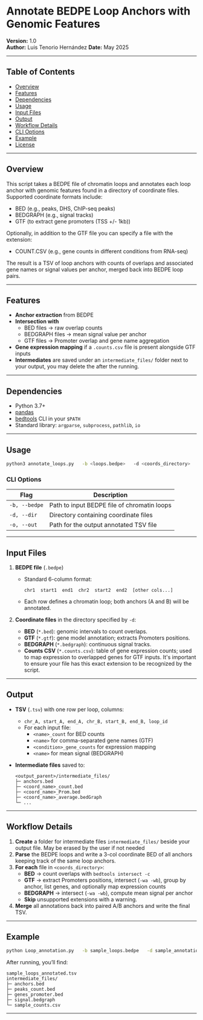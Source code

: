 # Annotate BEDPE Loop Anchors with Genomic Features

**Version:** 1.0  
**Author:** Luis Tenorio Hernández
**Date:** May 2025

---

## Table of Contents

- [Overview](#overview)  
- [Features](#features)  
- [Dependencies](#dependencies)  
- [Usage](#usage)  
- [Input Files](#input-files)  
- [Output](#output)  
- [Workflow Details](#workflow-details)  
- [CLI Options](#cli-options)  
- [Example](#example)  
- [License](#license)

---

## Overview

This script takes a BEDPE file of chromatin loops and annotates each loop anchor with genomic features found in a directory of coordinate files. Supported coordinate formats include:
- BED (e.g., peaks, DHS, ChIP-seq peaks)  
- BEDGRAPH (e.g., signal tracks)
- GTF (to extract gene promoters (TSS +/- 1kb))  

Optionally, in addition to the GTF file you can specify a file with the extension:
- COUNT.CSV (e.g., gene counts in different conditions from RNA-seq)

The result is a TSV of loop anchors with counts of overlaps and associated gene names or signal values per anchor, merged back into BEDPE loop pairs.

---

## Features

- **Anchor extraction** from BEDPE  
- **Intersection with**  
  - BED files → raw overlap counts  
  - BEDGRAPH files → mean signal value per anchor 
  - GTF files → Promoter overlap and gene name aggregation 
- **Gene expression mapping** if a `.counts.csv` file is present alongside GTF inputs  
- **Intermediates** are saved under an `intermediate_files/` folder next to your output, you may delete the after the running.  

---

## Dependencies

- Python 3.7+  
- [pandas](https://pandas.pysample_data.org/)  
- [bedtools](https://bedtools.readthedocs.io/) CLI in your `$PATH`  
- Standard library: `argparse`, `subprocess`, `pathlib`, `io`

---


## Usage

```bash
python3 annotate_loops.py   -b <loops.bedpe>   -d <coords_directory>   -o <annotated_loops.tsv>
```

### CLI Options

| Flag        | Description                                         |
|-------------|-----------------------------------------------------|
| `-b, --bedpe` | Path to input BEDPE file of chromatin loops     |
| `-d, --dir`   | Directory containing coordinate files            |
| `-o, --out`   | Path for the output annotated TSV file           |

---

## Input Files

1. **BEDPE file** (`.bedpe`)  
   - Standard 6-column format:  
     ```
     chr1  start1  end1  chr2  start2  end2  [other cols...]
     ```  
   - Each row defines a chromatin loop; both anchors (A and B) will be annotated.

2. **Coordinate files** in the directory specified by `-d`:
   - **BED** (`*.bed`): genomic intervals to count overlaps.
   - **GTF** (`*.gtf`): gene model annotation; extracts Promoters positions.
   - **BEDGRAPH** (`*.bedgraph`): continuous signal tracks.
   - **Counts CSV** (`*.counts.csv`): table of gene expression counts; used to map expression to overlapped genes for GTF inputs. It's important to ensure your file has this exact extension to be recognized by the script.

---

## Output

- **TSV** (`.tsv`) with one row per loop, columns:
  - `chr_A, start_A, end_A, chr_B, start_B, end_B, loop_id`
  - For each input file:  
    - `<name>_count` for BED counts  
    - `<name>` for comma-separated gene names (GTF)  
    - `<condition>_gene_counts` for expression mapping  
    - `<name>` for mean signal (BEDGRAPH)

- **Intermediate files** saved to:
  ```
  <output_parent>/intermediate_files/
  ├─ anchors.bed
  ├─ <coord_name>_count.bed
  ├─ <coord_name>_Prom.bed
  ├─ <coord_name>_average.bedGraph
  └─ ...
  ```

---

## Workflow Details

1. **Create** a folder for intermediate files `intermediate_files/` beside your output file.  May be erased by the user if not needed
2. **Parse** the BEDPE loops and write a 3-col coordinate BED of all anchors keeping track of the same loop anchors.  
3. **For each** file in `<coords_directory>`:
   - **BED** → count overlaps with `bedtools intersect -c`
   - **GTF** → extract Promoters positions, intersect (`-wa -wb`), group by anchor, list genes, and optionally map expression counts
   - **BEDGRAPH** → intersect (`-wa -wb`), compute mean signal per anchor  
   - **Skip** unsupported extensions with a warning.  
4. **Merge** all annotations back into paired A/B anchors and write the final TSV.

---

## Example

```bash
python Loop_annotation.py   -b sample_loops.bedpe   -d sample_annotation_files  -o sample_loops_annotated.tsv
```

After running, you’ll find:

```text
sample_loops_annotated.tsv
intermediate_files/
├─ anchors.bed
├─ peaks_count.bed
├─ genes_promoter.bed
├─ signal.bedgraph
└─ sample_counts.csv
```

---

